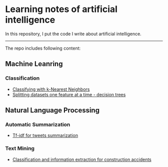 # Learning notes of artificial intelligence

In this repository, I put the code I write about artificial intelligence.

---

The repo includes following content:

## Machine Leanring

### Classification

- [Classifying with k-Nearest Neighbors](https://github.com/mikelkl/learning-artificial-intelligence/tree/master/machine-learning/Classification/Classifying%20with%20k-Nearest%20Neighbors)
- [Splitting datasets one feature at a time - decision trees](https://github.com/mikelkl/learning-artificial-intelligence/tree/master/machine-learning/Classification/Splitting%20datasets%20one%20feature%20at%20a%20time%20-%20decision%20trees)

## Natural Language Processing

### Automatic Summarization

- [Tf-idf for tweets summarization](https://github.com/mikelkl/learning-artificial-intelligence/blob/master/natural-language-processing/automatic-summarization/tfidf_for_tweets_summarization.ipynb)

### Text Mining

- [Classification and information extraction for construction accidents](https://github.com/mikelkl/learning-artificial-intelligence/blob/master/natural-language-processing/text-mining/classification_and_information_extraction_for_construction_accidents.ipynb)